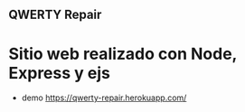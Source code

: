 ## QWERTY Repair

# Sitio web realizado con Node, Express y ejs

- demo https://qwerty-repair.herokuapp.com/
